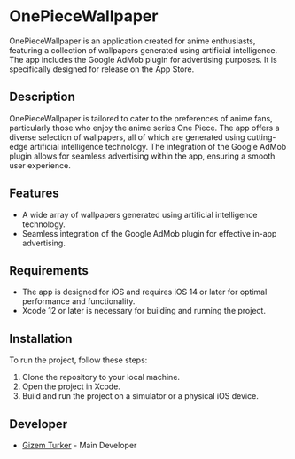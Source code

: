 # OnePieceWallpaper

OnePieceWallpaper is an application created for anime enthusiasts, featuring a collection of wallpapers generated using artificial intelligence. The app includes the Google AdMob plugin for advertising purposes. It is specifically designed for release on the App Store.

## Description

OnePieceWallpaper is tailored to cater to the preferences of anime fans, particularly those who enjoy the anime series One Piece. The app offers a diverse selection of wallpapers, all of which are generated using cutting-edge artificial intelligence technology. The integration of the Google AdMob plugin allows for seamless advertising within the app, ensuring a smooth user experience.

## Features

- A wide array of wallpapers generated using artificial intelligence technology.
- Seamless integration of the Google AdMob plugin for effective in-app advertising.

## Requirements

- The app is designed for iOS and requires iOS 14 or later for optimal performance and functionality.
- Xcode 12 or later is necessary for building and running the project.

## Installation

To run the project, follow these steps:

1. Clone the repository to your local machine.
2. Open the project in Xcode.
3. Build and run the project on a simulator or a physical iOS device.

## Developer

- [Gizem Turker](https://github.com/gizemturker) - Main Developer

